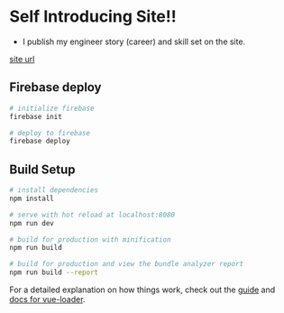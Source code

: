 # Self Introducing Site!!

- I publish my engineer story (career) and skill set on the site.

[site url](https://selfintroduce-dfbf9.firebaseapp.com/#/top)

## Firebase deploy
``` bash
# initialize firebase
firebase init

# deploy to firebase
firebase deploy
```

## Build Setup

``` bash
# install dependencies
npm install

# serve with hot reload at localhost:8080
npm run dev

# build for production with minification
npm run build

# build for production and view the bundle analyzer report
npm run build --report
```

For a detailed explanation on how things work, check out the [guide](http://vuejs-templates.github.io/webpack/) and [docs for vue-loader](http://vuejs.github.io/vue-loader).
